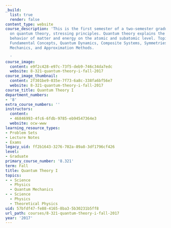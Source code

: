 ```yaml
---
_build:
  list: true
  render: false
content_type: website
course_description: 'This is the first semester of a two-semester graduate-level subject
  on quantum theory, stressing principles. Quantum theory explains the nature and
  behavior of matter and energy on the atomic and subatomic level. Topics include
  Fundamental Concepts, Quantum Dynamics, Composite Systems, Symmetries in Quantum
  Mechanics, and Approximation Methods.

  '
course_image:
  content: e9f2c428-e97c-73f5-deb9-746c34da7edc
  website: 8-321-quantum-theory-i-fall-2017
course_image_thumbnail:
  content: 2f301be9-035e-7f73-6a8c-338fa6bf56e7
  website: 8-321-quantum-theory-i-fall-2017
course_title: Quantum Theory I
department_numbers:
- '8'
extra_course_numbers: ''
instructors:
  content:
  - 46846993-4fc6-6fdb-9785-eb94547364e3
  website: ocw-www
learning_resource_types:
- Problem Sets
- Lecture Notes
- Exams
legacy_uid: ff2b1643-3276-702a-89a8-3df1796cf426
level:
- Graduate
primary_course_number: '8.321'
term: Fall
title: Quantum Theory I
topics:
- - Science
  - Physics
  - Quantum Mechanics
- - Science
  - Physics
  - Theoretical Physics
uid: 57bfdf47-fe88-4165-8ba3-5b30231b5ff8
url_path: courses/8-321-quantum-theory-i-fall-2017
year: '2017'
---
```

